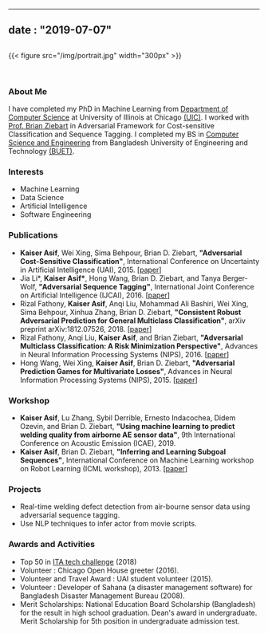 
---
date : "2019-07-07"
---

## 
 
{{< figure src="/img/portrait.jpg" width="300px" >}}

<br/>

### About Me

I have completed my PhD in Machine Learning from [Department of Computer Science](https://www.cs.uic.edu/) at University of Illinois at Chicago [(UIC)](https://www.uic.edu/). I worked with [Prof. Brian Ziebart](https://www.cs.uic.edu/Ziebart) in Adversarial Framework for Cost-sensitive Classification and Sequence Tagging. I completed my BS in [Computer Science and Engineering](https://cse.buet.ac.bd/) from Bangladesh University of Engineering and Technology [(BUET)](http://www.buet.ac.bd/).


### Interests
* Machine Learning
* Data Science
* Artificial Intelligence
* Software Engineering

### Publications 

 * __Kaiser Asif__, Wei Xing, Sima Behpour, Brian D. Ziebart, **"Adversarial Cost-Sensitive Classification"**, International Conference on Uncertainty in Artificial Intelligence (UAI), 2015. [[paper](/papers/asif2015uai.pdf)] <!--[[related code]] -->
 * Jia Li\*, __Kaiser Asif\*__, Hong Wang, Brian D. Ziebart, and Tanya Berger-Wolf, **"Adversarial Sequence Tagging"**, International Joint Conference on Artificial Intelligence (IJCAI), 2016. [[paper](/papers/li2016adversarial.pdf)] <!--[[related code]] -->
 * Rizal Fathony, __Kaiser Asif__, Anqi Liu, Mohammad Ali Bashiri, Wei Xing, Sima Behpour, Xinhua Zhang, Brian D. Ziebart, **"Consistent Robust Adversarial Prediction for General Multiclass Classification"**, arXiv preprint arXiv:1812.07526, 2018. [[paper](https://arxiv.org/pdf/1812.07526.pdf)]
 * Rizal Fathony, Anqi Liu, __Kaiser Asif__, and Brian Ziebart, **"Adversarial Multiclass Classification: A Risk Minimization Perspective"**, Advances in Neural Information Processing Systems (NIPS), 2016. [[paper](https://papers.nips.cc/paper/6088-adversarial-multiclass-classification-a-risk-minimization-perspective.pdf)]
 * Hong Wang, Wei Xing, __Kaiser Asif__, Brian D. Ziebart, **"Adversarial Prediction Games for Multivariate Losses"**, Advances in Neural Information Processing Systems (NIPS), 2015. [[paper](http://papers.nips.cc/paper/5686-adversarial-prediction-games-for-multivariate-losses.pdf)]

### Workshop 
 * __Kaiser Asif__, Lu Zhang, Sybil Derrible, Ernesto Indacochea, Didem Ozevin, and Brian D. Ziebart, **"Using machine learning to predict welding quality from airborne AE sensor data"**, 9th International
Conference on Acoustic Emission (ICAE), 2019.
 * __Kaiser Asif__, Brian D. Ziebart, **"Inferring and Learning Subgoal Sequences"**, International  Conference  on  Machine  Learning  workshop  on Robot Learning (ICML workshop), 2013. [[paper](/papers/Asif_ICML_2013_final.pdf)]


### Projects
* Real-time welding defect detection from air-bourne sensor data using adversarial sequence tagging.
* Use NLP techniques to infer actor from movie scripts. 
<!-- * [more...](page/projects) -->

### Awards and Activities
* Top 50 in [ITA tech challenge](https://www.itatechchallenge.com/) (2018)
* Volunteer : Chicago Open House greeter (2016).
* Volunteer and Travel Award : UAI student volunteer (2015).
* Volunteer : Developer of Sahana (a disaster management software) for Bangladesh Disaster Management Bureau (2008).
* Merit Scholarships: National Education Board Scholarship (Bangladesh) for the result in high school
graduation. Dean's award in undergraduate. Merit Scholarship for 5th position in undergraduate admission test.